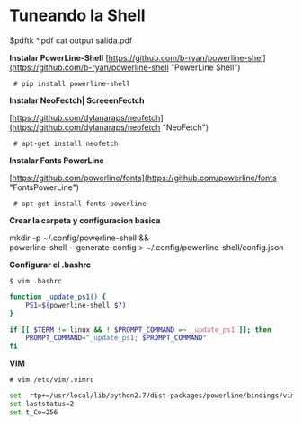 # Tuneando la Shell

 $pdftk *.pdf cat output salida.pdf


__Instalar PowerLine-Shell__
[https://github.com/b-ryan/powerline-shel](https://github.com/b-ryan/powerline-shell "PowerLine Shell")

``` # pip install powerline-shell```


__Instalar NeoFectch| ScreeenFectch__

[https://github.com/dylanaraps/neofetch](https://github.com/dylanaraps/neofetch "NeoFetch")

``` # apt-get install neofetch``` 

__Instalar Fonts PowerLine__

[https://github.com/powerline/fonts](https://github.com/powerline/fonts "FontsPowerLine")

``` # apt-get install fonts-powerline```


__Crear la carpeta y configuracion basica__

mkdir -p ~/.config/powerline-shell && \
powerline-shell --generate-config > ~/.config/powerline-shell/config.json


__Configurar el .bashrc__

```$ vim .bashrc```

```bash
function _update_ps1() {
    PS1=$(powerline-shell $?)
}

if [[ $TERM != linux && ! $PROMPT_COMMAND =~ _update_ps1 ]]; then
    PROMPT_COMMAND="_update_ps1; $PROMPT_COMMAND"
fi
```


__VIM__

```# vim /etc/vim/.vimrc ```

```bash
set  rtp+=/usr/local/lib/python2.7/dist-packages/powerline/bindings/vim/
set laststatus=2
set t_Co=256
```

